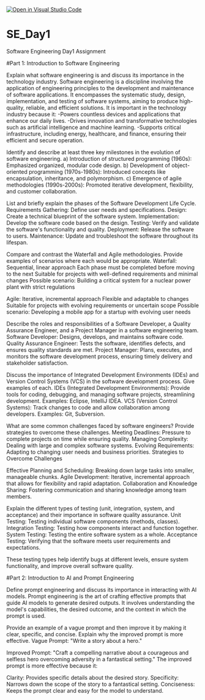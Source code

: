 [![Open in Visual Studio Code](https://classroom.github.com/assets/open-in-vscode-2e0aaae1b6195c2367325f4f02e2d04e9abb55f0b24a779b69b11b9e10269abc.svg)](https://classroom.github.com/online_ide?assignment_repo_id=15575367&assignment_repo_type=AssignmentRepo)
# SE_Day1
Software Engineering Day1 Assignment

#Part 1: Introduction to Software Engineering

Explain what software engineering is and discuss its importance in the technology industry.
Software engineering is a discipline involving the application of engineering principles to the development and maintenance of software applications. It encompasses the systematic study, design, implementation, and testing of software systems, aiming to produce high-quality, reliable, and efficient solutions.
It is important in the technology industry because it:
-Powers countless devices and applications that enhance our daily lives.
-Drives innovation and transformative technologies such as artificial intelligence and machine learning.
-Supports critical infrastructure, including energy, healthcare, and finance, ensuring their efficient and secure operation.

Identify and describe at least three key milestones in the evolution of software engineering.
a) Introduction of structured programming (1960s): Emphasized organized, modular code design.
b) Development of object-oriented programming (1970s-1980s): Introduced concepts like encapsulation, inheritance, and polymorphism.
c) Emergence of agile methodologies (1990s-2000s): Promoted iterative development, flexibility, and customer collaboration.

List and briefly explain the phases of the Software Development Life Cycle.
Requirements Gathering: Define user needs and specifications.
Design: Create a technical blueprint of the software system.
Implementation: Develop the software code based on the design.
Testing: Verify and validate the software's functionality and quality.
Deployment: Release the software to users.
Maintenance: Update and troubleshoot the software throughout its lifespan.

Compare and contrast the Waterfall and Agile methodologies. Provide examples of scenarios where each would be appropriate.
Waterfall:
Sequential, linear approach
Each phase must be completed before moving to the next
Suitable for projects with well-defined requirements and minimal changes
Possible scenario: Building a critical system for a nuclear power plant with strict regulations

Agile:
Iterative, incremental approach
Flexible and adaptable to changes
Suitable for projects with evolving requirements or uncertain scope
Possible scenario: Developing a mobile app for a startup with evolving user needs

Describe the roles and responsibilities of a Software Developer, a Quality Assurance Engineer, and a Project Manager in a software engineering team.
Software Developer: Designs, develops, and maintains software code.
Quality Assurance Engineer: Tests the software, identifies defects, and ensures quality standards are met.
Project Manager: Plans, executes, and monitors the software development process, ensuring timely delivery and stakeholder satisfaction.

Discuss the importance of Integrated Development Environments (IDEs) and Version Control Systems (VCS) in the software development process. Give examples of each.
IDEs (Integrated Development Environments): Provide tools for coding, debugging, and managing software projects, streamlining development. Examples: Eclipse, IntelliJ IDEA.
VCS (Version Control Systems): Track changes to code and allow collaboration among developers. Examples: Git, Subversion.

What are some common challenges faced by software engineers? Provide strategies to overcome these challenges.
Meeting Deadlines: Pressure to complete projects on time while ensuring quality.
Managing Complexity: Dealing with large and complex software systems.
Evolving Requirements: Adapting to changing user needs and business priorities.
Strategies to Overcome Challenges

Effective Planning and Scheduling: Breaking down large tasks into smaller, manageable chunks.
Agile Development: Iterative, incremental approach that allows for flexibility and rapid adaptation.
Collaboration and Knowledge Sharing: Fostering communication and sharing knowledge among team members.

Explain the different types of testing (unit, integration, system, and acceptance) and their importance in software quality assurance.
Unit Testing: Testing individual software components (methods, classes).
Integration Testing: Testing how components interact and function together.
System Testing: Testing the entire software system as a whole.
Acceptance Testing: Verifying that the software meets user requirements and expectations.

These testing types help identify bugs at different levels, ensure system functionality, and improve overall software quality.

#Part 2: Introduction to AI and Prompt Engineering


Define prompt engineering and discuss its importance in interacting with AI models.
Prompt engineering is the art of crafting effective prompts that guide AI models to generate desired outputs. It involves understanding the model's capabilities, the desired outcome, and the context in which the prompt is used.

Provide an example of a vague prompt and then improve it by making it clear, specific, and concise. Explain why the improved prompt is more effective.
Vague Prompt: "Write a story about a hero."

Improved Prompt: "Craft a compelling narrative about a courageous and selfless hero overcoming adversity in a fantastical setting."
The improved prompt is more effective because it:

Clarity: Provides specific details about the desired story.
Specificity: Narrows down the scope of the story to a fantastical setting.
Conciseness: Keeps the prompt clear and easy for the model to understand.
